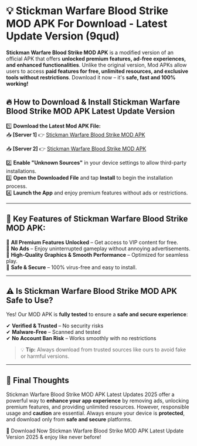 # 💡 Stickman Warfare Blood Strike MOD APK For Download - Latest Update Version (9qud)

**Stickman Warfare Blood Strike MOD APK** is a modified version of an official APK that offers **unlocked premium features, ad-free experiences, and enhanced functionalities**. Unlike the original version, Mod APKs allow users to access **paid features for free, unlimited resources, and exclusive tools without restrictions**. Download it now – it's **safe, fast and 100% working!**

## 🔥 **How to Download & Install Stickman Warfare Blood Strike MOD APK Latest Update Version**

1️⃣ **Download the Latest Mod APK File:**  
📥 **[Server 1]** 👉 [Stickman Warfare Blood Strike MOD APK](https://hapymods.com?title=Stickman+Warfare+Blood+Strike+MOD+APK&ref=FU1)

📥 **[Server 2]** 👉 [Stickman Warfare Blood Strike MOD APK](https://hapymods.com?title=Stickman+Warfare+Blood+Strike+MOD+APK&ref=FU1)

2️⃣ **Enable "Unknown Sources"** in your device settings to allow third-party installations.  
3️⃣ **Open the Downloaded File** and tap **Install** to begin the installation process.  
4️⃣ **Launch the App** and enjoy premium features without ads or restrictions.

---

## 🌟 **Key Features of Stickman Warfare Blood Strike MOD APK:**
 
🔽 **All Premium Features Unlocked** – Get access to VIP content for free.  
🔽 **No Ads** – Enjoy uninterrupted gameplay without annoying advertisements.  
🔽 **High-Quality Graphics & Smooth Performance** – Optimized for seamless play.  
🔽 **Safe & Secure** – 100% virus-free and easy to install.  

---

## ⚠️ **Is Stickman Warfare Blood Strike MOD APK Safe to Use?**

Yes! Our MOD APK is **fully tested** to ensure a **safe and secure experience**:

✔ **Verified & Trusted** – No security risks  
✔ **Malware-Free** – Scanned and tested  
✔ **No Account Ban Risk** – Works smoothly with no restrictions

> 💡 **Tip:** Always download from trusted sources like ours to avoid fake or harmful versions.

---

## 📌 **Final Thoughts**
 
Stickman Warfare Blood Strike MOD APK Latest Updates 2025 offer a powerful way to **enhance your app experience** by removing ads, unlocking premium features, and providing unlimited resources. However, responsible usage and **caution** are essential. Always ensure your device is **protected**, and download only from **safe and secure** platforms.  

🔽 Download Now Stickman Warfare Blood Strike MOD APK Latest Update Version 2025 & enjoy like never before!